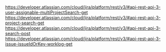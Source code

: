 https://developer.atlassian.com/cloud/jira/platform/rest/v3/#api-rest-api-3-user-assignable-multiProjectSearch-get
https://developer.atlassian.com/cloud/jira/platform/rest/v3/#api-rest-api-3-project-search-get
https://developer.atlassian.com/cloud/jira/platform/rest/v3/#api-rest-api-3-search-post
https://developer.atlassian.com/cloud/jira/platform/rest/v3/#api-rest-api-3-issue-issueIdOrKey-worklog-get
